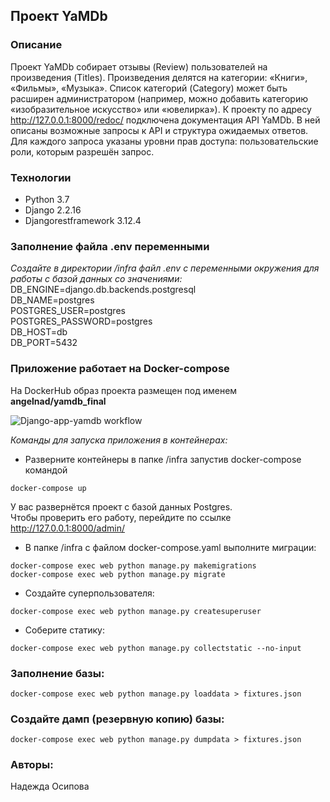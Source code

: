 ## Проект YaMDb

### Описание
Проект YaMDb собирает отзывы (Review) пользователей на произведения (Titles). Произведения делятся на категории: «Книги», «Фильмы», «Музыка». Список категорий (Category) может быть расширен администратором (например, можно добавить категорию «изобразительное искусство» или «ювелирка»).
К проекту по адресу http://127.0.0.1:8000/redoc/ подключена документация API YaMDb. В ней описаны возможные запросы к API и структура ожидаемых ответов. Для каждого запроса указаны уровни прав доступа: пользовательские роли, которым разрешён запрос.

### Технологии
- Python 3.7
- Django 2.2.16
- Djangorestframework 3.12.4


### Заполнение файла .env переменными

_Создайте в директории /infra файл .env с переменными окружения для работы с базой данных со значениями:_
DB_ENGINE=django.db.backends.postgresql<br>
DB_NAME=postgres <br>
POSTGRES_USER=postgres <br>
POSTGRES_PASSWORD=postgres <br>
DB_HOST=db <br>
DB_PORT=5432

### Приложение работает на Docker-compose
На DockerHub образ проекта размещен под именем **angelnad/yamdb_final** <br>

![Django-app-yamdb workflow](https://github.com/AngelNad/yamdb_final/actions/workflows/yamdb_workflow.yml/badge.svg)

_Команды для запуска приложения в контейнерах:_
- Разверните контейнеры в папке /infra запустив docker-compose командой

```
docker-compose up
```
У вас развернётся проект с базой данных Postgres. <br>
Чтобы проверить его работу, перейдите по ссылке http://127.0.0.1:8000/admin/
- В папке /infra с файлом docker-compose.yaml выполните миграции:

```
docker-compose exec web python manage.py makemigrations
docker-compose exec web python manage.py migrate
```
- Создайте суперпользователя:
```
docker-compose exec web python manage.py createsuperuser
```

- Соберите статику:
```
docker-compose exec web python manage.py collectstatic --no-input
```

### Заполнение базы:

```
docker-compose exec web python manage.py loaddata > fixtures.json
```

### Создайте дамп (резервную копию) базы:

```
docker-compose exec web python manage.py dumpdata > fixtures.json
```

### Авторы:
Надежда Осипова

